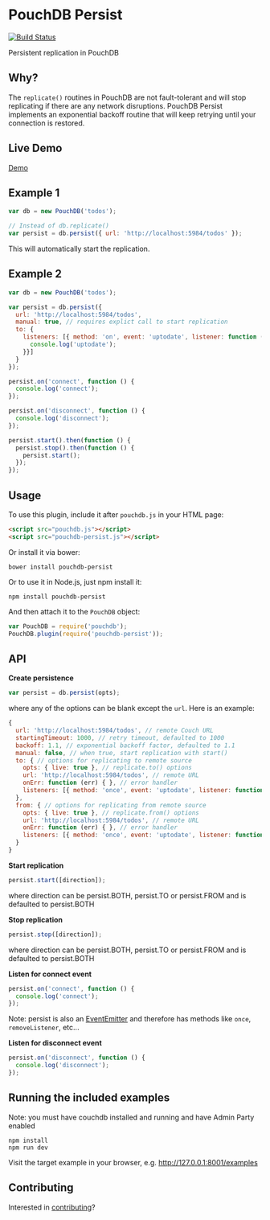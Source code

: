 PouchDB Persist
=====

[![Build Status](https://travis-ci.org/redgeoff/pouchdb-persist.svg)](https://travis-ci.org/redgeoff/pouchdb-persist)

Persistent replication in PouchDB

Why?
----
The `replicate()` routines in PouchDB are not fault-tolerant and will stop replicating if there are any network disruptions. PouchDB Persist implements an exponential backoff routine that will keep retrying until your connection is restored.

Live Demo
----
[Demo](http://redgeoff.github.io/pouchdb-persist/examples/index.html)

Example 1
----

```js
var db = new PouchDB('todos');

// Instead of db.replicate()
var persist = db.persist({ url: 'http://localhost:5984/todos' });
```

This will automatically start the replication. 

Example 2
----

```js
var db = new PouchDB('todos');

var persist = db.persist({
  url: 'http://localhost:5984/todos',
  manual: true, // requires explict call to start replication
  to: {
    listeners: [{ method: 'on', event: 'uptodate', listener: function () {
      console.log('uptodate');
    }}]
  }
});

persist.on('connect', function () {
  console.log('connect');
});

persist.on('disconnect', function () {
  console.log('disconnect');
});

persist.start().then(function () {
  persist.stop().then(function () {
    persist.start();
  });
});

```

Usage
----

To use this plugin, include it after `pouchdb.js` in your HTML page:

```html
<script src="pouchdb.js"></script>
<script src="pouchdb-persist.js"></script>
```

Or install it via bower:

```
bower install pouchdb-persist
```

Or to use it in Node.js, just npm install it:

```
npm install pouchdb-persist
```

And then attach it to the `PouchDB` object:

```js
var PouchDB = require('pouchdb');
PouchDB.plugin(require('pouchdb-persist'));
```

API
----

**Create persistence**

```js
var persist = db.persist(opts);
```

where any of the options can be blank except the `url`. Here is an example:

```js
{
  url: 'http://localhost:5984/todos', // remote Couch URL
  startingTimeout: 1000, // retry timeout, defaulted to 1000
  backoff: 1.1, // exponential backoff factor, defaulted to 1.1
  manual: false, // when true, start replication with start()
  to: { // options for replicating to remote source
    opts: { live: true }, // replicate.to() options
    url: 'http://localhost:5984/todos', // remote URL
    onErr: function (err) { }, // error handler
    listeners: [{ method: 'once', event: 'uptodate', listener: function () { } }]
  },
  from: { // options for replicating from remote source
    opts: { live: true }, // replicate.from() options
    url: 'http://localhost:5984/todos', // remote URL
    onErr: function (err) { }, // error handler
    listeners: [{ method: 'once', event: 'uptodate', listener: function () { } }]
  }
}
```

**Start replication**

```js
persist.start([direction]);
```

where direction can be persist.BOTH, persist.TO or persist.FROM and is defaulted to persist.BOTH

**Stop replication**

```js
persist.stop([direction]);
```

where direction can be persist.BOTH, persist.TO or persist.FROM and is defaulted to persist.BOTH

**Listen for connect event**

```js
persist.on('connect', function () {
  console.log('connect');
});
```

Note: persist is also an [EventEmitter](https://www.npmjs.org/package/eventjs) and therefore has methods like `once`, `removeListener`, etc...

**Listen for disconnect event**

```js
persist.on('disconnect', function () {
  console.log('disconnect');
});
```

Running the included examples
----
Note: you must have couchdb installed and running and have Admin Party enabled

    npm install
    npm run dev

Visit the target example in your browser, e.g. http://127.0.0.1:8001/examples

Contributing
----
Interested in [contributing](CONTRIBUTING.md)?
